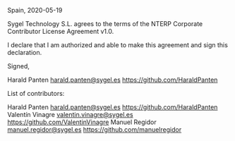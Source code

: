 Spain, 2020-05-19

Sygel Technology S.L. agrees to the terms of the NTERP Corporate Contributor License
Agreement v1.0.

I declare that I am authorized and able to make this agreement and sign this
declaration.

Signed,

Harald Panten harald.panten@sygel.es https://github.com/HaraldPanten

List of contributors:

Harald Panten harald.panten@sygel.es https://github.com/HaraldPanten
Valentín Vinagre valentin.vinagre@sygel.es https://github.com/ValentinVinagre
Manuel Regidor manuel.regidor@sygel.es https://github.com/manuelregidor

